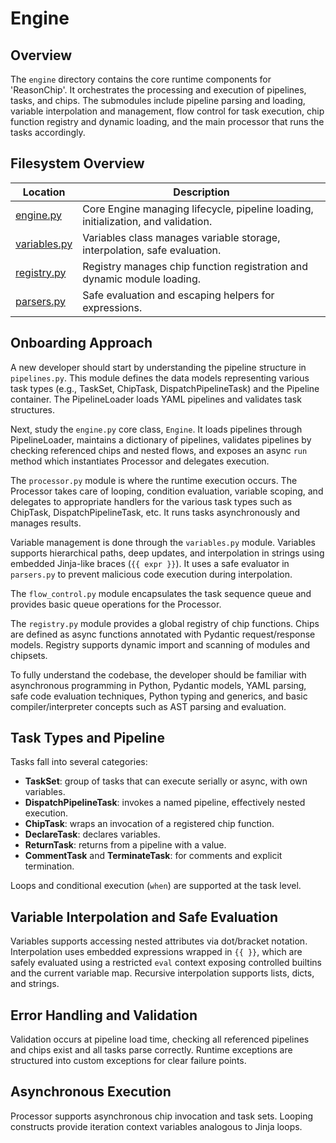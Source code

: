 # Engine

## Overview

The `engine` directory contains the core runtime components for 'ReasonChip'.
It orchestrates the processing and execution of pipelines, tasks, and chips.
The submodules include pipeline parsing and loading, variable interpolation and
management, flow control for task execution, chip function registry and dynamic
loading, and the main processor that runs the tasks accordingly.

## Filesystem Overview

| Location                 | Description                                   |
|--------------------------|-----------------------------------------------|
| [engine.py](./engine.py)              | Core Engine managing lifecycle, pipeline loading, initialization, and validation.
| [variables.py](./variables.py)        | Variables class manages variable storage, interpolation, safe evaluation.
| [registry.py](./registry.py)          | Registry manages chip function registration and dynamic module loading.
| [parsers.py](./parsers.py)            | Safe evaluation and escaping helpers for expressions.

## Onboarding Approach

A new developer should start by understanding the pipeline structure in
`pipelines.py`. This module defines the data models representing
various task types (e.g., TaskSet, ChipTask, DispatchPipelineTask) and the
Pipeline container. The PipelineLoader loads YAML pipelines and validates
task structures.

Next, study the `engine.py` core class, `Engine`. It loads pipelines
through PipelineLoader, maintains a dictionary of pipelines, validates pipelines
by checking referenced chips and nested flows, and exposes an async `run` method
which instantiates Processor and delegates execution.

The `processor.py` module is where the runtime execution occurs. The Processor
takes care of looping, condition evaluation, variable scoping, and delegates to
appropriate handlers for the various task types such as ChipTask, DispatchPipelineTask,
etc. It runs tasks asynchronously and manages results.

Variable management is done through the `variables.py` module. Variables supports
hierarchical paths, deep updates, and interpolation in strings using embedded
Jinja-like braces (`{{ expr }}`). It uses a safe evaluator in `parsers.py` to
prevent malicious code execution during interpolation.

The `flow_control.py` module encapsulates the task sequence queue and provides basic
queue operations for the Processor.

The `registry.py` module provides a global registry of chip functions. Chips are defined
as async functions annotated with Pydantic request/response models. Registry supports
dynamic import and scanning of modules and chipsets.

To fully understand the codebase, the developer should be familiar with asynchronous
programming in Python, Pydantic models, YAML parsing, safe code evaluation techniques,
Python typing and generics, and basic compiler/interpreter concepts such as AST parsing
and evaluation.

## Task Types and Pipeline

Tasks fall into several categories:
- **TaskSet**: group of tasks that can execute serially or async, with own variables.
- **DispatchPipelineTask**: invokes a named pipeline, effectively nested execution.
- **ChipTask**: wraps an invocation of a registered chip function.
- **DeclareTask**: declares variables.
- **ReturnTask**: returns from a pipeline with a value.
- **CommentTask** and **TerminateTask**: for comments and explicit termination.

Loops and conditional execution (`when`) are supported at the task level.

## Variable Interpolation and Safe Evaluation

Variables supports accessing nested attributes via dot/bracket notation.
Interpolation uses embedded expressions wrapped in `{{ }}`, which are safely
evaluated using a restricted `eval` context exposing controlled builtins and
the current variable map. Recursive interpolation supports lists, dicts, and strings.

## Error Handling and Validation

Validation occurs at pipeline load time, checking all referenced pipelines and chips
exist and all tasks parse correctly. Runtime exceptions are structured into custom
exceptions for clear failure points.

## Asynchronous Execution

Processor supports asynchronous chip invocation and task sets.
Looping constructs provide iteration context variables analogous to Jinja loops.

